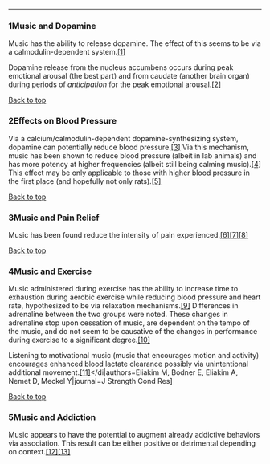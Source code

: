 





---


### 1Music and Dopamine

Music has the ability to release dopamine. The effect of this seems to be via a calmodulin-dependent system.[[1]](#ref1) 


Dopamine release from the nucleus accumbens occurs during peak emotional arousal (the best part) and from caudate (another brain organ) during periods of *anticipation* for the peak emotional arousal.[[2]](#ref2)


[Back to top](#c-music-and-dopamine)
### 2Effects on Blood Pressure

Via a calcium/calmodulin-dependent dopamine-synthesizing system, dopamine can potentially reduce blood pressure.[[3]](#ref3) Via this mechanism, music has been shown to reduce blood pressure (albeit in lab animals) and has more potency at higher frequencies (albeit still being calming music).[[4]](#ref4) This effect may be only applicable to those with higher blood pressure in the first place (and hopefully not only rats).[[5]](#ref5)


[Back to top](#c-effects-on-blood-pressure)
### 3Music and Pain Relief

Music has been found reduce the intensity of pain experienced.[[6]](#ref6)[[7]](#ref7)[[8]](#ref8)


[Back to top](#c-music-and-pain-relief)
### 4Music and Exercise

Music administered during exercise has the ability to increase time to exhaustion during aerobic exercise while reducing blood pressure and heart rate, hypothesized to be via relaxation mechanisms.[[9]](#ref9) Differences in adrenaline between the two groups were noted. These changes in adrenaline stop upon cessation of music, are dependent on the tempo of the music, and do not seem to be causative of the changes in performance during exercise to a significant degree.[[10]](#ref10)


Listening to motivational music (music that encourages motion and activity) encourages enhanced blood lactate clearance possibly via unintentional additional movement.[[11]](#ref11)</di|authors=Eliakim M, Bodner E, Eliakim A, Nemet D, Meckel Y|journal=J Strength Cond Res]


[Back to top](#c-music-and-exercise)
### 5Music and Addiction

Music appears to have the potential to augment already addictive behaviors via association. This result can be either positive or detrimental depending on context.[[12]](#ref12)[[13]](#ref13)

 


